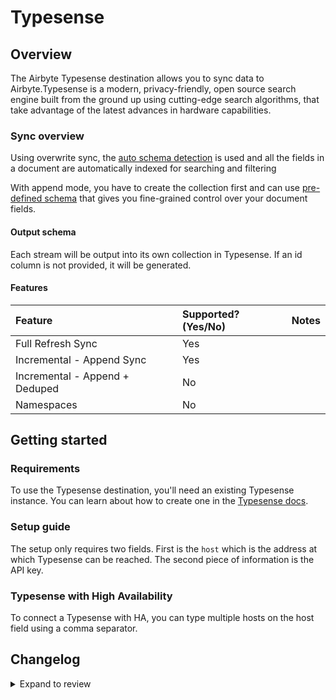 # Typesense

## Overview

The Airbyte Typesense destination allows you to sync data to Airbyte.Typesense is a modern, privacy-friendly, open source search engine built from the ground up using cutting-edge search algorithms, that take advantage of the latest advances in hardware capabilities.

### Sync overview

Using overwrite sync, the [auto schema detection](https://typesense.org/docs/0.23.1/api/collections.html#with-auto-schema-detection) is used and all the fields in a document are automatically indexed for searching and filtering

With append mode, you have to create the collection first and can use [pre-defined schema](https://typesense.org/docs/0.23.1/api/collections.html#with-pre-defined-schema) that gives you fine-grained control over your document fields.

#### Output schema

Each stream will be output into its own collection in Typesense. If an id column is not provided, it will be generated.

#### Features

| Feature                        | Supported?\(Yes/No\) | Notes |
| :----------------------------- | :------------------- | :---- |
| Full Refresh Sync              | Yes                  |       |
| Incremental - Append Sync      | Yes                  |       |
| Incremental - Append + Deduped | No                   |       |
| Namespaces                     | No                   |       |

## Getting started

### Requirements

To use the Typesense destination, you'll need an existing Typesense instance. You can learn about how to create one in the [Typesense docs](https://typesense.org/docs/guide/install-typesense.html).

### Setup guide

The setup only requires two fields. First is the `host` which is the address at which Typesense can be reached. The second piece of information is the API key.

### Typesense with High Availability

To connect a Typesense with HA, you can type multiple hosts on the host field using a comma separator.

## Changelog

<details>
  <summary>Expand to review</summary>

| Version | Date       | Pull Request                                             | Subject                                                                                     |
| :------ | :--------- | :------------------------------------------------------- | :------------------------------------------------------------------------------------------ |
| 0.1.39  | 2025-02-04 | [49984](https://github.com/airbytehq/airbyte/pull/49984) | Typo default port                                                                           |
| 0.1.38  | 2025-02-04 | [53131](https://github.com/airbytehq/airbyte/pull/53131) | Document id is overwritten by writer                                                        |
| 0.1.37  | 2025-02-01 | [52945](https://github.com/airbytehq/airbyte/pull/52945) | Update dependencies                                                                         |
| 0.1.36  | 2025-01-25 | [52170](https://github.com/airbytehq/airbyte/pull/52170) | Update dependencies                                                                         |
| 0.1.35  | 2025-01-18 | [51734](https://github.com/airbytehq/airbyte/pull/51734) | Update dependencies                                                                         |
| 0.1.34  | 2025-01-11 | [51253](https://github.com/airbytehq/airbyte/pull/51253) | Update dependencies                                                                         |
| 0.1.33  | 2024-12-28 | [50501](https://github.com/airbytehq/airbyte/pull/50501) | Update dependencies                                                                         |
| 0.1.32  | 2024-12-21 | [50175](https://github.com/airbytehq/airbyte/pull/50175) | Update dependencies                                                                         |
| 0.1.31  | 2024-12-14 | [49282](https://github.com/airbytehq/airbyte/pull/49282) | Update dependencies                                                                         |
| 0.1.30  | 2024-11-25 | [48676](https://github.com/airbytehq/airbyte/pull/48676) | Update dependencies                                                                         |
| 0.1.29  | 2024-11-04 | [47077](https://github.com/airbytehq/airbyte/pull/47077) | Update dependencies                                                                         |
| 0.1.28  | 2024-10-12 | [46810](https://github.com/airbytehq/airbyte/pull/46810) | Update dependencies                                                                         |
| 0.1.27  | 2024-10-05 | [46426](https://github.com/airbytehq/airbyte/pull/46426) | Update dependencies                                                                         |
| 0.1.26  | 2024-09-28 | [46119](https://github.com/airbytehq/airbyte/pull/46119) | Update dependencies                                                                         |
| 0.1.25  | 2024-09-21 | [45768](https://github.com/airbytehq/airbyte/pull/45768) | Update dependencies                                                                         |
| 0.1.24  | 2024-09-14 | [45491](https://github.com/airbytehq/airbyte/pull/45491) | Update dependencies                                                                         |
| 0.1.23  | 2024-09-07 | [45265](https://github.com/airbytehq/airbyte/pull/45265) | Update dependencies                                                                         |
| 0.1.22  | 2024-08-31 | [45057](https://github.com/airbytehq/airbyte/pull/45057) | Update dependencies                                                                         |
| 0.1.21  | 2024-08-24 | [44683](https://github.com/airbytehq/airbyte/pull/44683) | Update dependencies                                                                         |
| 0.1.20  | 2024-08-22 | [44530](https://github.com/airbytehq/airbyte/pull/44530) | Update test dependencies                                                                    |
| 0.1.19  | 2024-08-17 | [44339](https://github.com/airbytehq/airbyte/pull/44339) | Update dependencies                                                                         |
| 0.1.18  | 2024-08-10 | [43489](https://github.com/airbytehq/airbyte/pull/43489) | Update dependencies                                                                         |
| 0.1.17  | 2024-08-01 | [42868](https://github.com/airbytehq/airbyte/pull/42868) | Allows you to specify multiple hosts, separated by commas, to connect to Typesense with HA. |
| 0.1.16  | 2024-08-03 | [43282](https://github.com/airbytehq/airbyte/pull/43282) | Update dependencies                                                                         |
| 0.1.15  | 2024-07-27 | [42606](https://github.com/airbytehq/airbyte/pull/42606) | Update dependencies                                                                         |
| 0.1.14  | 2024-07-20 | [42146](https://github.com/airbytehq/airbyte/pull/42146) | Update dependencies                                                                         |
| 0.1.13  | 2024-07-13 | [41881](https://github.com/airbytehq/airbyte/pull/41881) | Update dependencies                                                                         |
| 0.1.12  | 2024-07-10 | [41361](https://github.com/airbytehq/airbyte/pull/41361) | Update dependencies                                                                         |
| 0.1.11  | 2024-07-09 | [41220](https://github.com/airbytehq/airbyte/pull/41220) | Update dependencies                                                                         |
| 0.1.10  | 2024-07-06 | [40918](https://github.com/airbytehq/airbyte/pull/40918) | Update dependencies                                                                         |
| 0.1.9   | 2024-06-27 | [40215](https://github.com/airbytehq/airbyte/pull/40215) | Replaced deprecated AirbyteLogger with logging.Logger                                       |
| 0.1.8   | 2024-06-25 | [40487](https://github.com/airbytehq/airbyte/pull/40487) | Update dependencies                                                                         |
| 0.1.7   | 2024-06-22 | [40154](https://github.com/airbytehq/airbyte/pull/40154) | Update dependencies                                                                         |
| 0.1.6   | 2024-06-04 | [39050](https://github.com/airbytehq/airbyte/pull/39050) | [autopull] Upgrade base image to v1.2.1                                                     |
| 0.1.5   | 2024-05-20 | [38428](https://github.com/airbytehq/airbyte/pull/38428) | [autopull] base image + poetry + up_to_date                                                 |
| 0.1.4   | 2024-03-25 | [36460](https://github.com/airbytehq/airbyte/pull/36460) | Added path config option                                                                    |
| 0.1.3   | 2024-01-17 | [34336](https://github.com/airbytehq/airbyte/pull/34336) | Fix check() arguments error                                                                 |
| 0.1.2   | 2023-08-25 | [29817](https://github.com/airbytehq/airbyte/pull/29817) | Fix writing multiple streams                                                                |
| 0.1.1   | 2023-08-24 | [29555](https://github.com/airbytehq/airbyte/pull/29555) | Increasing connection timeout                                                               |
| 0.1.0   | 2022-10-28 | [18349](https://github.com/airbytehq/airbyte/pull/18349) | New Typesense destination                                                                   |

</details>
